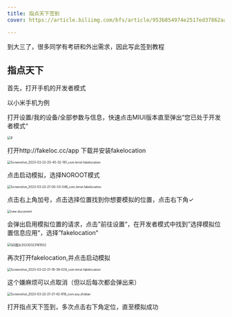 ```yaml
---
title: 指点天下签到
cover: https://article.biliimg.com/bfs/article/953b854974e2517ed37862aa7abcf13664587936.jpg

---
```


到大三了，很多同学有考研和外出需求，因此写此签到教程

<!-- more --><!-- more -->

<meta name="referrer" content="no-referrer">

## 指点天下


首先，打开手机的开发者模式

以小米手机为例

打开设置/我的设备/全部参数与信息，快速点击MIUI版本直至弹出“您已处于开发者模式“

<img src="https://article.biliimg.com/bfs/article/a57657cb76f1b3ab6d27c75f351e157ac26ac6c3.jpg" alt="#" style="zoom:50%;" />

打开http://fakeloc.cc/app 下载并安装fakelocation

<img src="https://article.biliimg.com/bfs/article/a7e9af6038c3af9a716a23baaa329925f4cbe2bf.jpg" alt="Screenshot_2023-03-22-20-45-32-161_com.lerist.fakelocation" style="zoom: 50%;" />

点击启动模拟，选择NOROOT模式

<img src="https://article.biliimg.com/bfs/article/d060ea527b11867975a09f509891edc4c8b6d3e0.jpg" alt="Screenshot_2023-03-22-21-00-33-046_com.lerist.fakelocation" style="zoom:50%;" />

点击右上角加号，点击选择位置找到你想要模拟的位置，点击右下角✓

<img src="https://article.biliimg.com/bfs/article/36d1a5937e1568b3d48ad72ce3b7f0fb7cc03d84.jpg" alt="new ducument" style="zoom:50%;" />

会弹出启用模拟位置的请求，点击”前往设置“，在开发者模式中找到”选择模拟位置信息应用“，选择”fakelocation“

<img src="https://article.biliimg.com/bfs/article/77e5eeb4972347116f8cef8479fb6bd8a5557049.jpg" alt="QQ图片20230323161502" style="zoom:50%;" />

再次打开fakelocation,并点击启动模拟

<img src="https://article.biliimg.com/bfs/article/b07b350c9ea7ef5f378f82f1b0a09f062bfdf769.jpg" alt="Screenshot_2023-03-22-21-18-39-024_com.lerist.fakelocation" style="zoom:50%;" />

这个嫌麻烦可以点取消（但以后每次都会弹出来）

<img src="https://article.biliimg.com/bfs/article/a7c9dcf250ddce8b52291fe4e803296d99630b2c.jpg" alt="Screenshot_2023-03-22-21-21-42-818_com.axy.zhidian" style="zoom:50%;" />

打开指点天下签到，多次点击右下角定位，直至模拟成功

